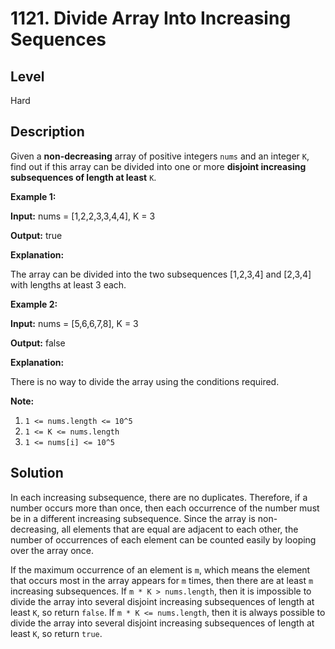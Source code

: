 # 1121. Divide Array Into Increasing Sequences
## Level
Hard

## Description
Given a **non-decreasing** array of positive integers `nums` and an integer `K`, find out if this array can be divided into one or more **disjoint increasing subsequences of length at least** `K`.

**Example 1:**

**Input:** nums = [1,2,2,3,3,4,4], K = 3

**Output:** true

**Explanation:**

The array can be divided into the two subsequences [1,2,3,4] and [2,3,4] with lengths at least 3 each.

**Example 2:**

**Input:** nums = [5,6,6,7,8], K = 3

**Output:** false

**Explanation:**

There is no way to divide the array using the conditions required.

**Note:**

1. `1 <= nums.length <= 10^5`
2. `1 <= K <= nums.length`
3. `1 <= nums[i] <= 10^5`

## Solution
In each increasing subsequence, there are no duplicates. Therefore, if a number occurs more than once, then each occurrence of the number must be in a different increasing subsequence. Since the array is non-decreasing, all elements that are equal are adjacent to each other, the number of occurrences of each element can be counted easily by looping over the array once.

If the maximum occurrence of an element is `m`, which means the element that occurs most in the array appears for `m` times, then there are at least `m` increasing subsequences. If `m * K > nums.length`, then it is impossible to divide the array into several disjoint increasing subsequences of length at least `K`, so return `false`. If `m * K <= nums.length`, then it is always possible to divide the array into several disjoint increasing subsequences of length at least `K`, so return `true`.
